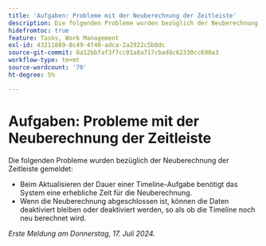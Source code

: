 ```yaml
---
title: 'Aufgaben: Probleme mit der Neuberechnung der Zeitleiste'
description: Die folgenden Probleme wurden bezüglich der Neuberechnung der Zeitleiste gemeldet.
hidefromtoc: true
feature: Tasks, Work Management
exl-id: 43211889-8c49-4f40-adca-2a2922c5b8dc
source-git-commit: 8a12bbfaf3f7cc01a8a717cbad8c62330cc690a3
workflow-type: tm+mt
source-wordcount: '70'
ht-degree: 5%

---
```


# Aufgaben: Probleme mit der Neuberechnung der Zeitleiste

<!--
>[!NOTE]
>
>This article was fixed on October 10, 2024.
-->

Die folgenden Probleme wurden bezüglich der Neuberechnung der Zeitleiste gemeldet:

* Beim Aktualisieren der Dauer einer Timeline-Aufgabe benötigt das System eine erhebliche Zeit für die Neuberechnung.
* Wenn die Neuberechnung abgeschlossen ist, können die Daten deaktiviert bleiben oder deaktiviert werden, so als ob die Timeline noch neu berechnet wird.

_Erste Meldung am Donnerstag, 17. Juli 2024._
